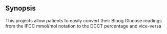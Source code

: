 ## Synopsis

This projects allow patients to easily convert their Bloog Glucose readings from the IFCC mmol/mol notation to the DCCT percentage and vice-versa
